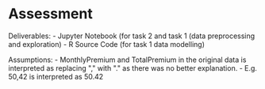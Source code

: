 # Assessment

Deliverables:
    - Jupyter Notebook (for task 2 and task 1 (data preprocessing and exploration)
    - R Source Code (for task 1 data modelling)

Assumptions:
    - MonthlyPremium and TotalPremium in the original data is interpreted as replacing "," with "." as there was no better explanation.
        - E.g. 50,42 is interpreted as 50.42
